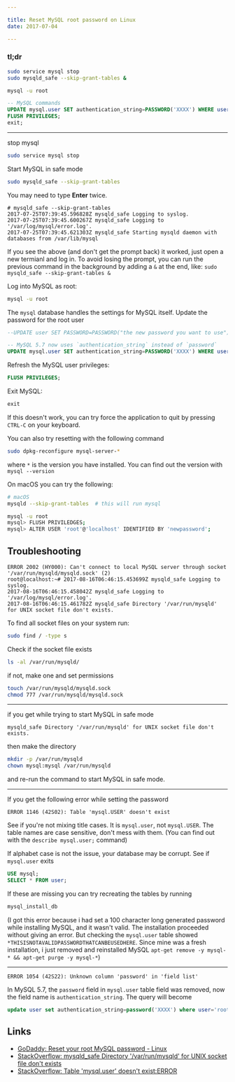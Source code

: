 ```yaml
---

title: Reset MySQL root password on Linux
date: 2017-07-04

---
```


### tl;dr

```bash
sudo service mysql stop
sudo mysqld_safe --skip-grant-tables &

mysql -u root
```

```sql
-- MySQL commands
UPDATE mysql.user SET authentication_string=PASSWORD('XXXX') WHERE user = 'root';
FLUSH PRIVILEGES;
exit;
```

---

stop mysql

```bash
sudo service mysql stop
```

Start MySQL in safe mode

```bash
sudo mysqld_safe --skip-grant-tables
```

You may need to type **Enter** twice.

```
# mysqld_safe --skip-grant-tables
2017-07-25T07:39:45.596828Z mysqld_safe Logging to syslog.
2017-07-25T07:39:45.600267Z mysqld_safe Logging to '/var/log/mysql/error.log'.
2017-07-25T07:39:45.621303Z mysqld_safe Starting mysqld daemon with databases from /var/lib/mysql

```
If you see the above (and don't get the prompt back) it worked, just open a new termianl and log in. To avoid losing the prompt, you can run the previous command in the background by adding a `&` at the end, like: `sudo mysqld_safe --skip-grant-tables &`

Log into MySQL as root:

```bash
mysql -u root
```

The `mysql` database handles the settings for MySQL itself. Update the password for the root user

```sql
--UPDATE user SET PASSWORD=PASSWORD("the new password you want to use") WHERE USER='root';

-- MySQL 5.7 now uses `authentication_string` instead of `password`
UPDATE mysql.user SET authentication_string=PASSWORD('XXXX') WHERE user = 'root';
```

Refresh the MySQL user privileges:

```sql
FLUSH PRIVILEGES;
```

Exit MySQL:

```sql
exit
```

If this doesn't work, you can try force the application to quit by pressing `CTRL-C` on your keyboard.

You can also try resetting with the following command

```bash
sudo dpkg-reconfigure mysql-server-*
```

 where `*` is the version you have installed. You can find out the version with `mysql --version`

On macOS you can try the following:

```bash
# macOS
mysqld --skip-grant-tables  # this will run mysql 

mysql -u root
mysql> FLUSH PRIVILEDGES;
mysql> ALTER USER 'root'@'localhost' IDENTIFIED BY 'newpassword';
```

Troubleshooting
---

```
ERROR 2002 (HY000): Can't connect to local MySQL server through socket '/var/run/mysqld/mysqld.sock' (2)
root@localhost:~# 2017-08-16T06:46:15.453699Z mysqld_safe Logging to syslog.
2017-08-16T06:46:15.458042Z mysqld_safe Logging to '/var/log/mysql/error.log'.
2017-08-16T06:46:15.461782Z mysqld_safe Directory '/var/run/mysqld' for UNIX socket file don't exists.
```
To find all socket files on your system run:

```bash
sudo find / -type s
```

Check if the socket file exists

```bash
ls -al /var/run/mysqld/
```

if not, make one and set permissions

```bash
touch /var/run/mysqld/mysqld.sock
chmod 777 /var/run/mysqld/mysqld.sock
```

---
if you get while trying to start MySQL in safe mode

```
mysqld_safe Directory '/var/run/mysqld' for UNIX socket file don't exists.
```

then make the directory 

```bash
mkdir -p /var/run/mysqld
chown mysql:mysql /var/run/mysqld
```
and re-run the command to start MySQL in safe mode.

---

If you get the following error while setting the password

```
ERROR 1146 (42S02): Table 'mysql.USER' doesn't exist
```

See if you're not mixing title cases. It is `mysql.user`, not `mysql.USER`. The table names are case sensitive, don't mess with them. (You can find out with the `describe mysql.user;` command)

If alphabet case is not the issue, your database may be corrupt. See if `mysql.user` exits

```sql
USE mysql;
SELECT * FROM user;
```

If these are missing you can try recreating the tables by running

```bash
mysql_install_db
```

(I got this error because i had set a 100 character long generated password while installing MySQL, and it wasn't valid. The installation proceeded without giving an error. But checking the `mysql.user` table showed `*THISISNOTAVALIDPASSWORDTHATCANBEUSEDHERE`. Since mine was a fresh installation, i just removed and reinstalled MySQL `apt-get remove -y mysql-* && apt-get purge -y mysql-*`)

---

```
ERROR 1054 (42S22): Unknown column 'password' in 'field list'
```

In MySQL 5.7, the `password` field in `mysql.user` table field was removed, now the field name is `authentication_string`. The query will become

```sql
update user set authentication_string=password('XXXX') where user='root';
```



Links
---
- [GoDaddy: Reset your root MySQL password - Linux](https://pk.godaddy.com/help/reset-your-root-mysql-password-linux-17548)
- [StackOverflow: mysqld_safe Directory '/var/run/mysqld' for UNIX socket file don't exists](https://stackoverflow.com/questions/42153059/mysqld-safe-directory-var-run-mysqld-for-unix-socket-file-dont-exists)
- [StackOverflow: Table 'mysql.user' doesn't exist:ERROR](https://stackoverflow.com/questions/17780630/table-mysql-user-doesnt-existerror)

